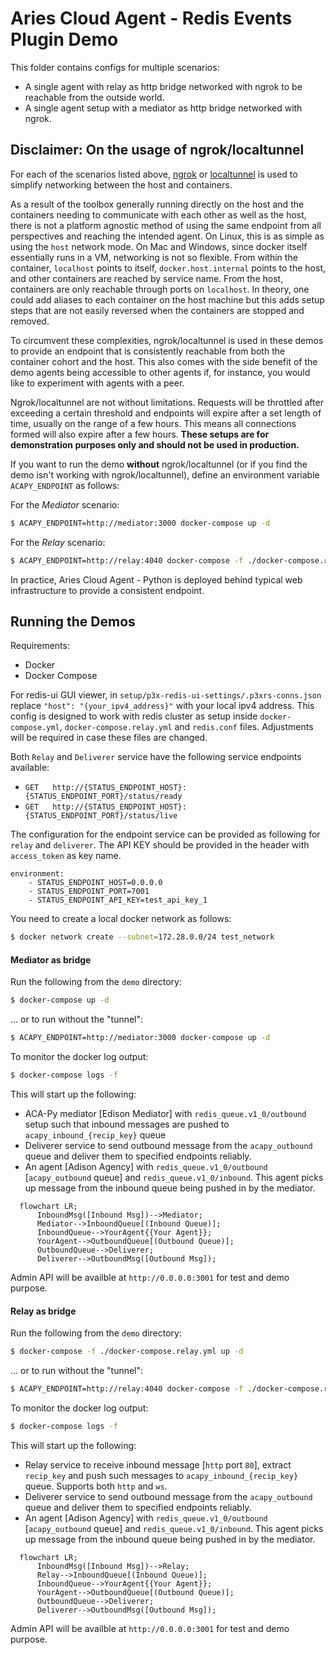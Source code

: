 Aries Cloud Agent - Redis Events Plugin Demo
=================================================

This folder contains configs for multiple scenarios:

- A single agent with relay as http bridge networked with ngrok to be reachable from the outside world.
- A single agent setup with a mediator as http bridge networked with ngrok.

## Disclaimer: On the usage of ngrok/localtunnel

For each of the scenarios listed above, [ngrok](https://ngrok.com/) or 
[localtunnel](https://github.com/localtunnel/localtunnel) is used to simplify networking
between the host and containers.

As a result of the toolbox generally running
directly on the host and the containers needing to communicate with each other
as well as the host, there is not a platform agnostic method of using the same
endpoint from all perspectives and reaching the intended agent. On Linux, this
is as simple as using the `host` network mode. On Mac and Windows, since docker
itself essentially runs in a VM, networking is not so flexible. From within the
container, `localhost` points to itself, `docker.host.internal` points to the
host, and other containers are reached by service name. From the host,
containers are only reachable through ports on `localhost`. In theory, one could
add aliases to each container on the host machine but this adds setup steps that
are not easily reversed when the containers are stopped and removed.

To circumvent these complexities, ngrok/localtunnel is used in these demos to provide an
endpoint that is consistently reachable from both the container cohort and the
host. This also comes with the side benefit of the demo agents being accessible
to other agents if, for instance, you would like to experiment with agents with
a peer.

Ngrok/localtunnel are not without limitations. Requests will be throttled after exceeding a
certain threshold and endpoints will expire after a set length of time, usually
on the range of a few hours. This means all connections formed will also expire
after a few hours. **These setups are for demonstration purposes only and should
not be used in production.**

If you want to run the demo **without** ngrok/localtunnel (or if you find the demo isn't working with ngrok/localtunnel),
define an environment variable `ACAPY_ENDPOINT` as follows:

For the *Mediator* scenario:

```bash
$ ACAPY_ENDPOINT=http://mediator:3000 docker-compose up -d
```

For the *Relay* scenario:

```bash
$ ACAPY_ENDPOINT=http://relay:4040 docker-compose -f ./docker-compose.relay.yml up -d
```

In practice, Aries Cloud Agent - Python is deployed behind typical web
infrastructure to provide a consistent endpoint.

## Running the Demos

Requirements:

- Docker
- Docker Compose

For redis-ui GUI viewer, in `setup/p3x-redis-ui-settings/.p3xrs-conns.json` replace `"host": "{your_ipv4_address}"` with your local ipv4 address. This config is designed to work with redis cluster as setup inside `docker-compose.yml`, `docker-compose.relay.yml` and `redis.conf` files. Adjustments will be required in case these files are changed.

Both `Relay` and `Deliverer` service have the following service endpoints available:
- `GET` &emsp; `http://{STATUS_ENDPOINT_HOST}:{STATUS_ENDPOINT_PORT}/status/ready`
- `GET` &emsp; `http://{STATUS_ENDPOINT_HOST}:{STATUS_ENDPOINT_PORT}/status/live`

The configuration for the endpoint service can be provided as following for `relay` and `deliverer`. The API KEY should be provided in the header with `access_token` as key name.

```
environment:
    - STATUS_ENDPOINT_HOST=0.0.0.0
    - STATUS_ENDPOINT_PORT=7001
    - STATUS_ENDPOINT_API_KEY=test_api_key_1
```

You need to create a local docker network as follows:

```bash
$ docker network create --subnet=172.28.0.0/24 test_network
```

#### Mediator as bridge

Run the following from the `demo` directory:

```sh
$ docker-compose up -d
```

... or to run without the "tunnel":

```bash
$ ACAPY_ENDPOINT=http://mediator:3000 docker-compose up -d
```

To monitor the docker log output:

```bash
$ docker-compose logs -f
```

This will start up the following:

- ACA-Py mediator [Edison Mediator] with `redis_queue.v1_0/outbound` setup such that inbound messages are pushed to `acapy_inbound_{recip_key}` queue
- Deliverer service to send outbound message from the `acapy_outbound` queue and deliver them to specified endpoints reliably.
- An agent [Adison Agency] with `redis_queue.v1_0/outbound` [`acapy_outbound` queue] and `redis_queue.v1_0/inbound`. This agent picks up message from the inbound queue being pushed in by the mediator.

```mermaid
  flowchart LR;
      InboundMsg([Inbound Msg])-->Mediator;
      Mediator-->InboundQueue[(Inbound Queue)];
      InboundQueue-->YourAgent{{Your Agent}};
      YourAgent-->OutboundQueue[(Outbound Queue)];
      OutboundQueue-->Deliverer;
      Deliverer-->OutboundMsg([Outbound Msg]);
```

Admin API will be availble at `http://0.0.0.0:3001` for test and demo purpose.

#### Relay as bridge

Run the following from the `demo` directory:

```sh
$ docker-compose -f ./docker-compose.relay.yml up -d
```

... or to run without the "tunnel":

```bash
$ ACAPY_ENDPOINT=http://relay:4040 docker-compose -f ./docker-compose.relay.yml up -d
```

To monitor the docker log output:

```bash
$ docker-compose logs -f
```

This will start up the following:

- Relay service to receive inbound message [`http` port `80`], extract `recip_key` and push such messages to `acapy_inbound_{recip_key}` queue. Supports both `http` and `ws`.
- Deliverer service to send outbound message from the `acapy_outbound` queue and deliver them to specified endpoints reliably.
- An agent [Adison Agency] with `redis_queue.v1_0/outbound` [`acapy_outbound` queue] and `redis_queue.v1_0/inbound`. This agent picks up message from the inbound queue being pushed in by the mediator.

```mermaid
  flowchart LR;
      InboundMsg([Inbound Msg])-->Relay;
      Relay-->InboundQueue[(Inbound Queue)];
      InboundQueue-->YourAgent{{Your Agent}};
      YourAgent-->OutboundQueue[(Outbound Queue)];
      OutboundQueue-->Deliverer;
      Deliverer-->OutboundMsg([Outbound Msg]);
```

Admin API will be availble at `http://0.0.0.0:3001` for test and demo purpose.
